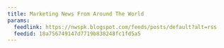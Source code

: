 ```yaml
---
title: Marketing News From Around The World
params:
  feedlink: https://nwspk.blogspot.com/feeds/posts/default?alt=rss
  feedid: 18a756749147d7719b838248fc1fd5a5
---
```

